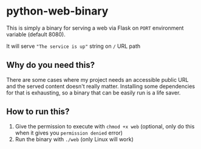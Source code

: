 # python-web-binary
This is simply a binary for serving a web via Flask on `PORT` environment variable (default 8080).

It will serve `"The service is up"` string on `/` URL path

## Why do you need this?
There are some cases where my project needs an accessible public URL and the served content doesn't really matter. Installing some dependencies for that is exhausting, so a binary that can be easily run is a life saver.

## How to run this?
1. Give the permission to execute with `chmod +x web` (optional, only do this when it gives you `permission denied` error)
2. Run the binary with `./web` (only Linux will work)
